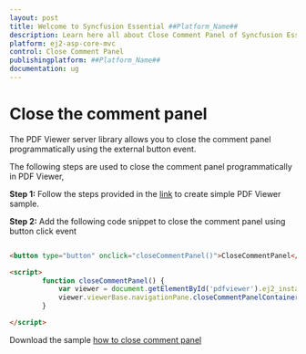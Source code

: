 ```yaml
---
layout: post
title: Welcome to Syncfusion Essential ##Platform_Name##
description: Learn here all about Close Comment Panel of Syncfusion Essential ##Platform_Name## widgets based on HTML5 and jQuery.
platform: ej2-asp-core-mvc
control: Close Comment Panel
publishingplatform: ##Platform_Name##
documentation: ug
---
```



# Close the comment panel

The PDF Viewer server library allows you to close the comment panel programmatically using the external button event.

The following steps are used to close the comment panel programmatically in PDF Viewer,

**Step 1:** Follow the steps provided in the [link](https://ej2.syncfusion.com/aspnetmvc/documentation/pdfviewer/getting-started/) to create simple PDF Viewer sample.

**Step 2:** Add the following code snippet to close the comment panel using button click event

```html

<button type="button" onclick="closeCommentPanel()">CloseCommentPanel</button>

<script>
        function closeCommentPanel() {
            var viewer = document.getElementById('pdfviewer').ej2_instances[0];
            viewer.viewerBase.navigationPane.closeCommentPanelContainer();
        }

</script>

```

Download the sample [how to close comment panel](https://www.syncfusion.com/downloads/support/directtrac/general/ze/MVC_SAMPLE1299715828)